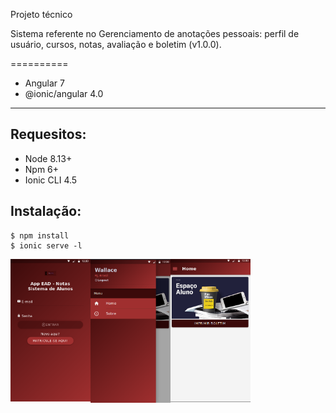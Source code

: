 Projeto técnico 

Sistema referente no Gerenciamento de anotações pessoais: perfil de usuário, cursos, notas, avaliação e boletim (v1.0.0).

==========

* Angular 7
* @ionic/angular 4.0

---

Requesitos:
------------

* Node 8.13+
* Npm 6+
* Ionic CLI 4.5

Instalação:
------------

```
$ npm install
$ ionic serve -l
```


<img src="https://github.com/wallacecamacho/ead-ionic-springboot/blob/master/frontend/src/assets/img/login.png" width="128" align="left" />
<img src="https://github.com/wallacecamacho/ead-ionic-springboot/blob/master/frontend/src/assets/img/home.png" width="128" align="left" />
<img src="https://github.com/wallacecamacho/ead-ionic-springboot/blob/master/frontend/src/assets/img/home2.png" width="128" align="left" />

